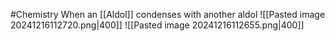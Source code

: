 #Chemistry 
When an [[Aldol]] condenses with another aldol
![[Pasted image 20241216112720.png|400]]
![[Pasted image 20241216112655.png|400]]
